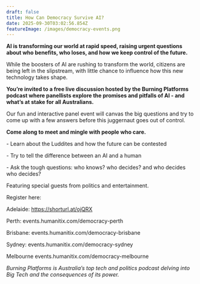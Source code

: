 ```yaml
---
draft: false
title: How Can Democracy Survive AI?
date: 2025-09-30T03:02:56.854Z
featureImage: /images/democracy-events.png
---
```

**AI is transforming our world at rapid speed, raising urgent questions about who benefits, who loses, and how we keep control of the future.**

While the boosters of AI are rushing to transform the world, citizens are being left in the slipstream, with little chance to influence how this new technology takes shape.

**You’re invited to a free live discussion hosted by the Burning Platforms podcast where panellists explore the promises and pitfalls of AI - and what’s at stake for all Australians.**

Our fun and interactive panel event will canvas the big questions and try to come up with a few answers before this juggernaut goes out of control.

**Come along to meet and mingle with people who care.**

\- Learn about the Luddites and how the future can be contested

\- Try to tell the difference between an AI and a human

\- Ask the tough questions: who knows? who decides? and who decides who decides?

Featuring special guests from politics and entertainment.

Register here:

Adelaide: https://shorturl.at/ojQRX

Perth: events.humanitix.com/democracy-perth

Brisbane: events.humanitix.com/democracy-brisbane

Sydney: events.humanitix.com/democracy-sydney

Melbourne events.humanitix.com/democracy-melbourne

*Burning Platforms is Australia’s top tech and politics podcast delving into Big Tech and the consequences of its power.*